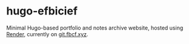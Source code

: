 # hugo-efbicief
Minimal Hugo-based portfolio and notes archive website, hosted using [Render](https://render.com/), currently on [git.fbcf.xyz](https://git.fbcf.xyz/).
